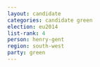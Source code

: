 ```yaml
---
layout: candidate
categories: candidate green
election: eu2014
list-rank: 4
person: henry-gent
region: south-west
party: green
---
```

